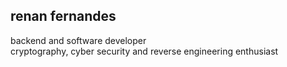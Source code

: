 ## **renan fernandes**
backend and software developer<br>
cryptography, cyber security and reverse engineering enthusiast
